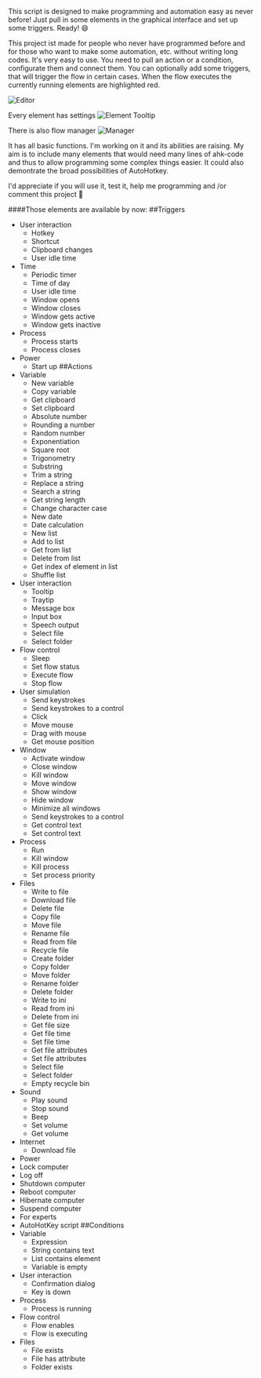 This script is designed to make programming and automation easy as never before! Just pull in some elements in the graphical interface and set up some triggers. Ready! :smile:


This project ist made for people who never have programmed before and for those who want to make some automation, etc. without writing long codes.
It's very easy to use. You need to pull an action or a condition, configurate them and connect them.
You can optionally add some triggers, that will trigger the flow in certain cases.
When the flow executes the currently running elements are highlighted red.

 ![Editor](https://www.dropbox.com/s/vwjdy528vvnlvv1/Flow%20Editor.png?dl=1)
 
Every element has settings
 ![Element Tooltip](https://www.dropbox.com/s/fzj75txfnlj1bzn/Element%20Tooltip.png?dl=1)

There is also flow manager
 ![Manager](https://www.dropbox.com/s/szgtxzcl0u31uka/Manager.png?dl=1)

It has all basic functions. I'm working on it and its abilities are raising.
My aim is to include many elements that would need many lines of ahk-code and thus to allow programming some complex things easier.
It could also demontrate the broad possibilities of AutoHotkey.

I'd appreciate if you will use it, test it, help me programming and /or comment this project :wave:

####Those elements are available by now:
##Triggers
- User interaction
  - Hotkey
  - Shortcut
  - Clipboard changes 
  - User idle time
- Time
  - Periodic timer
  - Time of day
  - User idle time
  - Window opens
  - Window closes
  - Window gets active
  - Window gets inactive
- Process
  - Process starts
  - Process closes
- Power
  - Start up
##Actions
- Variable
  - New variable
  - Copy variable
  - Get clipboard
  - Set clipboard
  - Absolute number
  - Rounding a number
  - Random number
  - Exponentiation
  - Square root
  - Trigonometry
  - Substring
  - Trim a string
  - Replace a string
  - Search a string
  - Get string length
  - Change character case
  - New date
  - Date calculation
  - New list
  - Add to list
  - Get from list
  - Delete from list
  - Get index of element in list
  - Shuffle list
- User interaction
  - Tooltip
  - Traytip
  - Message box
  - Input box
  - Speech output
  - Select file
  - Select folder
- Flow control
  - Sleep
  - Set flow status
  - Execute flow
  - Stop flow
- User simulation
  - Send keystrokes
  - Send keystrokes to a control
  - Click
  - Move mouse
  - Drag with mouse
  - Get mouse position
- Window
  - Activate window
  - Close window
  - Kill window
  - Move window
  - Show window
  - Hide window
  - Minimize all windows
  - Send keystrokes to a control
  - Get control text
  - Set control text
- Process
  - Run
  - Kill window
  - Kill process
  - Set process priority
- Files
  - Write to file
  - Download file
  - Delete file
  - Copy file
  - Move file
  - Rename file
  - Read from file
  - Recycle file
  - Create folder
  - Copy folder
  - Move folder
  - Rename folder
  - Delete folder
  - Write to ini
  - Read from ini
  - Delete from ini
  - Get file size
  - Get file time
  - Set file time
  - Get file attributes
  - Set file attributes
  - Select file
  - Select folder
  - Empty recycle bin
- Sound
  - Play sound
  - Stop sound
  - Beep
  - Set volume
  - Get volume
- Internet
  - Download file
 - Power
  - Lock computer
  - Log off
  - Shutdown computer
  - Reboot computer
  - Hibernate computer
  - Suspend computer
 - For experts
  - AutoHotKey script
##Conditions
- Variable
  - Expression
  - String contains text
  - List contains element
  - Variable is empty
- User interaction
  - Confirmation dialog
  - Key is down
- Process
  - Process is running
- Flow control
  - Flow enables
  - Flow is executing
- Files
  - File exists
  - File has attribute
  - Folder exists 

